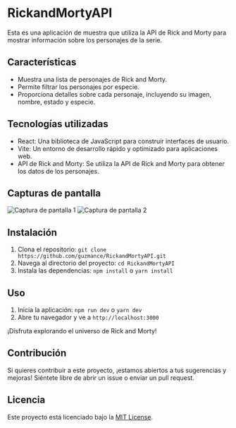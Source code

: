# RickandMortyAPI

Esta es una aplicación de muestra que utiliza la API de Rick and Morty para mostrar información sobre los personajes de la serie.

## Características

- Muestra una lista de personajes de Rick and Morty.
- Permite filtrar los personajes por especie.
- Proporciona detalles sobre cada personaje, incluyendo su imagen, nombre, estado y especie.

## Tecnologías utilizadas

- React: Una biblioteca de JavaScript para construir interfaces de usuario.
- Vite: Un entorno de desarrollo rápido y optimizado para aplicaciones web.
- API de Rick and Morty: Se utiliza la API de Rick and Morty para obtener los datos de los personajes.

## Capturas de pantalla

![Captura de pantalla 1](/screenshots/screenshot1.png)
![Captura de pantalla 2](/screenshots/screenshot2.png)

## Instalación

1. Clona el repositorio: `git clone https://github.com/guzmance/RickandMortyAPI.git`
2. Navega al directorio del proyecto: `cd RickandMortyAPI`
3. Instala las dependencias: `npm install` o `yarn install`

## Uso

1. Inicia la aplicación: `npm run dev` o `yarn dev`
2. Abre tu navegador y ve a `http://localhost:3000`

¡Disfruta explorando el universo de Rick and Morty!

## Contribución

Si quieres contribuir a este proyecto, ¡estamos abiertos a tus sugerencias y mejoras! Siéntete libre de abrir un issue o enviar un pull request.

## Licencia

Este proyecto está licenciado bajo la [MIT License](LICENSE).
